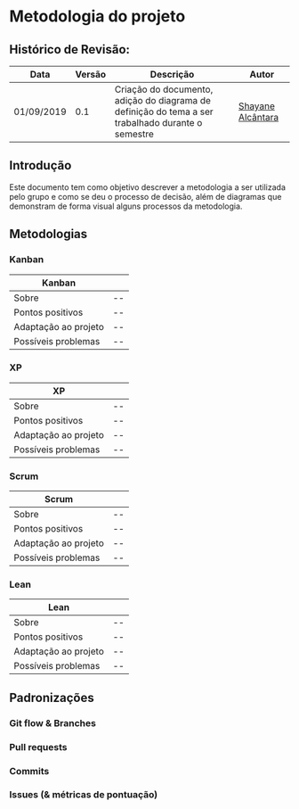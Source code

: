 # Metodologia do projeto

## Histórico de Revisão:
|Data|Versão|Descrição|Autor|
|-|-|-|-|
|01/09/2019|0.1|Criação do documento, adição do diagrama de definição do tema a ser trabalhado durante o semestre | [Shayane Alcântara](https://github.com/shayanealcantara)|

## Introdução

Este documento tem como objetivo descrever a metodologia a ser utilizada pelo grupo e como se deu o processo de decisão, além de diagramas que demonstram de forma visual alguns processos da metodologia.


## Metodologias 

### Kanban

| Kanban |  |
|--|--|
|Sobre|--|
|Pontos positivos|--|
|Adaptação ao projeto|--|
|Possíveis problemas|--|

### XP

| XP |  |
|--|--|
|Sobre|--|
|Pontos positivos|--|
|Adaptação ao projeto|--|
|Possíveis problemas|--|

### Scrum

| Scrum |  |
|--|--|
|Sobre|--|
|Pontos positivos|--|
|Adaptação ao projeto|--|
|Possíveis problemas|--|

### Lean

| Lean |  |
|--|--|
|Sobre|--|
|Pontos positivos|--|
|Adaptação ao projeto|--|
|Possíveis problemas|--|


## Padronizações

### Git flow & Branches

### Pull requests

### Commits

### Issues (& métricas de pontuação)
